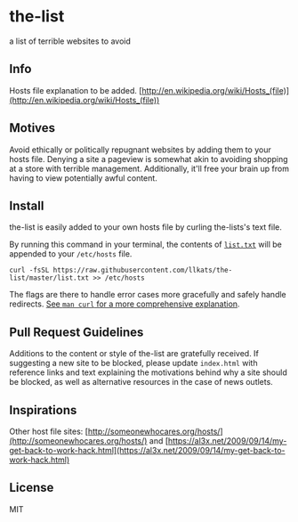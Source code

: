 the-list
========

a list of terrible websites to avoid

## Info

Hosts file explanation to be added. [http://en.wikipedia.org/wiki/Hosts_(file)](http://en.wikipedia.org/wiki/Hosts_(file))

## Motives

Avoid ethically or politically repugnant websites by adding them to your hosts file. Denying a site a pageview is somewhat akin to avoiding shopping at a store with terrible management. Additionally, it'll free your brain up from having to view potentially awful content.

## Install

the-list is easily added to your own hosts file by curling the-lists's text file.

By running this command in your terminal, the contents of [`list.txt`](https://raw.githubusercontent.com/llkats/the-list/master/list.txt)
will be appended to your `/etc/hosts` file.

```shell
curl -fsSL https://raw.githubusercontent.com/llkats/the-list/master/list.txt >> /etc/hosts
```

The flags are there to handle error cases more gracefully and safely handle redirects.
[See `man curl` for a more comprehensive explanation](https://github.com/llkats/the-list/pull/2#commitcomment-5936208).

## Pull Request Guidelines

Additions to the content or style of the-list are gratefully received. If suggesting a new site to be blocked, please update `index.html` with reference links and text explaining the motivations behind why a site should be blocked, as well as alternative resources in the case of news outlets.

## Inspirations

Other host file sites: [http://someonewhocares.org/hosts/](http://someonewhocares.org/hosts/) and [https://al3x.net/2009/09/14/my-get-back-to-work-hack.html](https://al3x.net/2009/09/14/my-get-back-to-work-hack.html)

## License
MIT

